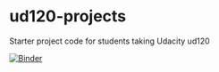 ud120-projects
==============

Starter project code for students taking Udacity ud120

[![Binder](http://mybinder.org/badge.svg)](http://mybinder.org/repo/mdjmay/ud120-projects)
